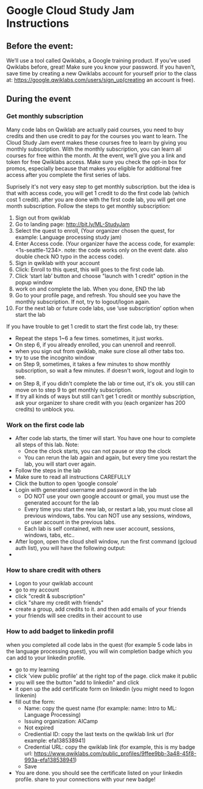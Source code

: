 # Google Cloud Study Jam Instructions

## Before the event:
We’ll use a tool called Qwiklabs, a Google training product. If you’ve used Qwiklabs before, great! Make sure you know your password. If you haven’t, save time by creating a new Qwiklabs account for yourself prior to the class at: https://google.qwiklabs.com/users/sign_up(creating an account is free). 

## During the event
### Get monthly subscription
Many code labs on Qwiklab are actually paid courses, you need to buy credits and then use credit to pay for the courses you want to learn. The Cloud Study Jam event makes these courses free to learn by giving you monthly subscription. With the monthly subscription, you can learn all courses for free within the month.
At the event, we’ll give you a link and token for free Qwiklabs access. Make sure you check the opt-in box for promos, especially because that makes you eligible for additional free access after you complete the first series of labs.

Suprisely it's not very easy step to get monthly subscription. but the idea is that with access code, you will get 1 credit to do the first code lab (which cost 1 credit). after you are done with the first code lab, you will get one month subscription. 
Follow the steps to get monthly subscription:
1. Sign out from qwiklab
2. Go to landing page: http://bit.ly/ML-StudyJam
3. Select the quest to enroll, (Your organizer chosen the quest, for example: Language processing study jam)
4. Enter Access code. (Your organizer have the access code, for example: <1s-seattle-1234>. note: the code works only on the event date. also double check NO typo in the access code).  
5. Sign in qwiklab with your account
6. Click: Enroll to this quest, this will goes to the first code lab. 
7. Click ‘start lab’ button and choose "launch with 1 credit" option in the popup window
8. work on and complete the lab. When you done, END the lab
9. Go to your profile page, and refresh. You should see you have the monthly subscription. If not, try to logout/logon again.
10. For the next lab or future code labs, use ‘use subscription’ option when start the lab

If you have trouble to get 1 credit to start the first code lab, try these:
* Repeat the steps 1~6 a few times. sometimes, it just works.
* On step 6, if you already enrolled, you can unenroll and reenroll.  
* when you sign out from qwiklab, make sure close all other tabs too. 
* try to use the incognito window 
* on Step 9, sometimes, it takes a few minutes to show monthly subscription, so wait a few minutes. if doesn't work, logout and login to see.
* on Step 8, if you didn't complete the lab or time out, it's ok. you still can move on to step 9 to get monthly subscription. 
* If try all kinds of ways but still can't get 1 credit or monthly subscription, ask your organizer to share credit with you (each organizer has 200 credits) to unblock you.

### Work on the first code lab
* After code lab starts, the timer will start. You have one hour to complete all steps of this lab.  Note:
  - Once the clock starts, you can not pause or stop the clock
  - You can rerun the lab again and again, but every time you restart the lab, you will start over again.
* Follow the steps in the lab
* Make sure to read all instructions CAREFULLY
* Click the button to open ‘google console’
* Login with generated username and password in the lab
  - DO NOT use your own google account or gmail, you must use the generated account for the lab
  - Every time you start the new lab, or restart a lab, you must close all previous windows, tabs. You can NOT use any sessions, windows, or user account in the previous labs.
  - Each lab is self contained, with new user account, sessions, windows, tabs, etc..
* After logon, open the cloud shell window, run the first command (gcloud auth list), you will have the following output:
* 

### How to share credit with others
* Logon to your qwiklab account 
* go to my account
* click "credit & subscription"
* click "share my credit with friends"
* create a group, add credits to it. and then add emails of your friends
* your friends will see credits in their account to use

### How to add badget to linkedin profil
when you completed all code labs in the quest (for example 5 code labs in the language processing quest), you will win completion badge which you can add to your linkedin profile.
* go to my learning
* click 'view public profile' at the right top of the page. click make it public
* you will see the button "add to linkedin" and click 
* it open up the add certificate form on linkedin (you might need to logon linkenin)
* fill out the form:
  - Name: copy the quest name (for example: name:  Intro to ML: Language Processing)
  - Issuing organization: AICamp
  - Not expired
  - Crediential ID: copy the last texts on the qwiklab link url (for example: efa138538941)
  - Credential URL: copy the qwiklab link  (for example, this is my badge url: https://www.qwiklabs.com/public_profiles/9ffee9bb-3a48-45f8-993a-efa138538941) 
  - Save
* You are done. you should see the certificate listed on your linkedin profile. share to your connections with your new badge!



